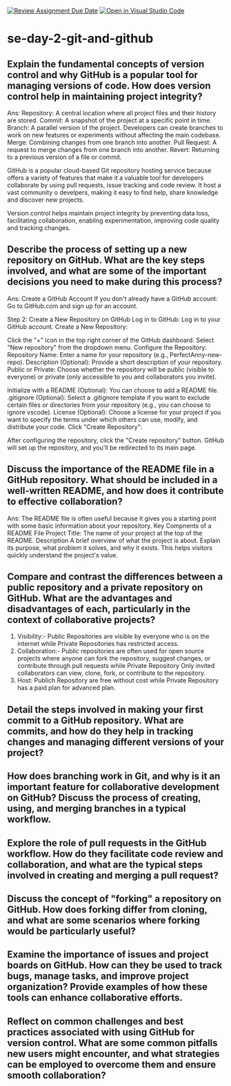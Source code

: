 [![Review Assignment Due Date](https://classroom.github.com/assets/deadline-readme-button-22041afd0340ce965d47ae6ef1cefeee28c7c493a6346c4f15d667ab976d596c.svg)](https://classroom.github.com/a/8wgCKhpZ)
[![Open in Visual Studio Code](https://classroom.github.com/assets/open-in-vscode-2e0aaae1b6195c2367325f4f02e2d04e9abb55f0b24a779b69b11b9e10269abc.svg)](https://classroom.github.com/online_ide?assignment_repo_id=15595441&assignment_repo_type=AssignmentRepo)
# se-day-2-git-and-github
## Explain the fundamental concepts of version control and why GitHub is a popular tool for managing versions of code. How does version control help in maintaining project integrity?
Ans:
Repository: A central location where all project files and their history are stored.
Commit: A snapshot of the project at a specific point in time.
Branch: A parallel version of the project. Developers can create branches to work on new features or experiments without affecting the main codebase.
Merge: Combining changes from one branch into another.
Pull Request: A request to merge changes from one branch into another.
Revert: Returning to a previous version of a file or commit.



GitHub is a popular cloud-based Git repository hosting service because  offers a variety of features that make it a valuable tool for developers collaborate by using pull requests, issue tracking and code review. It host a vast community o develpers, making it easy to find help, share knowledge and discover new projects.

Version control helps maintain project integrity by preventing data loss, facilitating collaboration, enabling experimentation, improving code quality and tracking changes.

## Describe the process of setting up a new repository on GitHub. What are the key steps involved, and what are some of the important decisions you need to make during this process?
Ans: Create a GitHub Account
If you don't already have a GitHub account:
Go to GitHub.com and sign up for an account.

Step 2: Create a New Repository on GitHub
Log in to GitHub:
Log in to your GitHub account.
Create a New Repository:

Click the "+" icon in the top right corner of the GitHub dashboard.
Select "New repository" from the dropdown menu.
Configure the Repository:
Repository Name: Enter a name for your repository (e.g., PerfectAnny-new-repo).
Description (Optional): Provide a short description of your repository.
Public or Private: Choose whether the repository will be public (visible to everyone) or private (only accessible to you and collaborators you invite).

Initialize with a README (Optional): You can choose to add a README file. 
.gitignore (Optional): Select a .gitignore template if you want to exclude certain files or directories from your repository (e.g., you can choose to ignore vscode).
License (Optional): Choose a license for your project if you want to specify the terms under which others can use, modify, and distribute your code.
Click "Create Repository":

After configuring the repository, click the "Create repository" button. GitHub will set up the repository, and you'll be redirected to its main page.

## Discuss the importance of the README file in a GitHub repository. What should be included in a well-written README, and how does it contribute to effective collaboration?
Ans: The README file is often useful because it gives you a starting point with some basic information about your repository.
Key Compnents of a README File
Project Title:
The name of your project at the top of the README.
Description
A brief overview of what the project is about. Explain its purpose, what problem it solves, and why it exists. This helps visitors quickly understand the project's value.


## Compare and contrast the differences between a public repository and a private repository on GitHub. What are the advantages and disadvantages of each, particularly in the context of collaborative projects? 
 1. Visibility:-  Public Repositories are visible by everyone who is on the internet while Private Repositories has restricted access.
2. Collaboration:- Public repositories are often used for open source projects where anyone can fork the repository, suggest changes, or contribute through pull requests while Private Repository Only invited collaborators can view, 
   clone, fork, or contribute to the repository.
2. Host: Publich Repository are free without cost while Private Repository has a paid plan for advanced plan.

## Detail the steps involved in making your first commit to a GitHub repository. What are commits, and how do they help in tracking changes and managing different versions of your project?

## How does branching work in Git, and why is it an important feature for collaborative development on GitHub? Discuss the process of creating, using, and merging branches in a typical workflow.

## Explore the role of pull requests in the GitHub workflow. How do they facilitate code review and collaboration, and what are the typical steps involved in creating and merging a pull request?

## Discuss the concept of "forking" a repository on GitHub. How does forking differ from cloning, and what are some scenarios where forking would be particularly useful?

## Examine the importance of issues and project boards on GitHub. How can they be used to track bugs, manage tasks, and improve project organization? Provide examples of how these tools can enhance collaborative efforts.

## Reflect on common challenges and best practices associated with using GitHub for version control. What are some common pitfalls new users might encounter, and what strategies can be employed to overcome them and ensure smooth collaboration?
